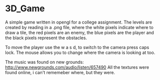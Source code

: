 # 3D_Game
A simple game written in opengl for a college assignment. The levels are created by reading in a .png file, where the white pixels indicate where to draw a tile, the red pixels are an enemy, the blue pixels are the player and the black pixels represent the obstacles.

To move the player use the w a s d, to switch to the camera press caps lock. The mouse allows you to change where the camera is looking
at too.

The music was found on new grounds: http://www.newgrounds.com/audio/listen/657490
All the textures were found online, i can't rememeber where, but they were.
